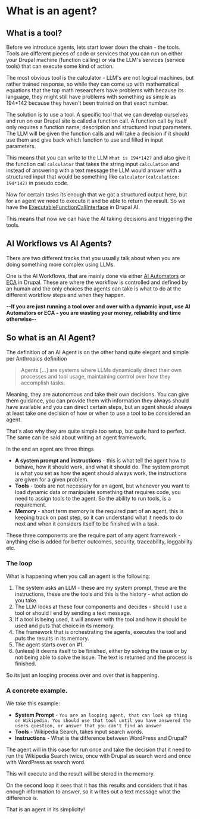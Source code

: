 # What is an agent?

## What is a tool?

Before we introduce agents, lets start lower down the chain - the tools. Tools are different pieces of code or services that you can run on either your Drupal machine (function calling) or via the LLM's services (service tools) that can execute some kind of action.

The most obvious tool is the calculator - LLM's are not logical machines, but rather trained response, so while they can come up with mathematical equations that the top math researchers have problems with because its language, they might still have problems with something as simple as 194*142 because they haven't been trained on that exact number.

The solution is to use a tool. A specific tool that we can develop ourselves and run on our Drupal site is called a function call. A function call by itself only requires a function name, description and structured input parameters. The LLM will be given the function calls and will take a decision if it should use them and give back which function to use and filled in input parameters.

This means that you can write to the LLM `What is 194*142?` and also give it the function call `calculator` that takes the string input `calculation` and instead of answering with a text message the LLM would answer with a structured input that would be something like `calculator(calculation: 194*142)` in pseudo code.

Now for certain tasks its enough that we got a structured output here, but for an agent we need to execute it and be able to return the result. So we have the [ExecutableFunctionCallInterface](https://git.drupalcode.org/project/ai/-/blob/1.2.x/src/Service/FunctionCalling/ExecutableFunctionCallInterface.php?ref_type=heads) in Drupal AI.

This means that now we can have the AI taking decisions and triggering the tools.

## AI Workflows vs AI Agents?

There are two different tracks that you usually talk about when you are doing something more complex using LLMs.

One is the AI Workflows, that are mainly done via either [AI Automators](../modules/ai_automators/index.md) or [ECA](https://www.drupal.org/project/eca) in Drupal. These are where the workflow is controlled and defined by an human and the only choices the agents can take is what to do at the different workflow steps and when they happen.

**--If you are just running a tool over and over with a dynamic input, use AI Automators or ECA - you are wasting your money, reliability and time otherwise--**

## So what is an AI Agent?

The definition of an AI Agent is on the other hand quite elegant and simple per Anthropics definition

> Agents [...] are systems where LLMs dynamically direct their own processes and tool usage, maintaining control over how they accomplish tasks.

Meaning, they are autonomous and take their own decisions. You can give them guidance, you can provide them with information they always should have available and you can direct certain steps, but an agent should always at least take one decision of how or when to use a tool to be considered an agent.

That's also why they are quite simple too setup, but quite hard to perfect. The same can be said about writing an agent framework.

In the end an agent are three things

* **A system prompt and instructions** - this is what tell the agent how to behave, how it should work, and what it should do. The system prompt is what you set as how the agent should always work, the instructions are given for a given problem.
* **Tools** - tools are not necessary for an agent, but whenever you want to load dynamic data or manipulate something that requires code, you need to assign tools to the agent. So the ability to run tools, is a requirement.
* **Memory** - short term memory is the required part of an agent, this is keeping track on past step, so it can understand what it needs to do next and when it considers itself to be finished with a task.

These three components are the require part of any agent framework - anything else is added for better outcomes, security, traceability, loggability etc.

### The loop

What is happening when you call an agent is the following:

1. The system asks an LLM - these are my system prompt, these are the instructions, these are the tools and this is the history - what action do you take.
2. The LLM looks at these four components and decides - should I use a tool or should I end by sending a text message.
3. If a tool is being used, it will answer with the tool and how it should be used and puts that choice in its memory.
4. The framework that is orchestrating the agents, executes the tool and puts the results in its memory.
5. The agent starts over on #1.
6. (unless) it deems itself to be finished, either by solving the issue or by not being able to solve the issue. The text is returned and the process is finished.

So its just an looping process over and over that is happening.

### A concrete example.

We take this example:

* **System Prompt** - `You are an looping agent, that can look up thing on Wikipedia. You should use that tool until you have answered the users question, or answer that you can't find an answer`
* **Tools** - Wikipedia Search, takes input search words.
* **Instructions** - What is the difference between WordPress and Drupal?

The agent will in this case for run once and take the decision that it need to run the Wikipedia Search twice, once with Drupal as search word and once with WordPress as search word.

This will execute and the result will be stored in the memory.

On the second loop it sees that it has this results and considers that it has enough information to answer, so it writes out a text message what the difference is.

That is an agent in its simplicity!
